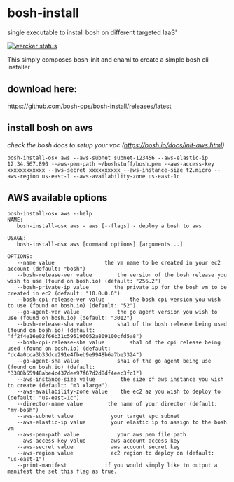 # bosh-install
single executable to install bosh on different targeted IaaS'

[![wercker status](https://app.wercker.com/status/bb8144ce747caf96c0563e9a9e421bc3/s/master "wercker status")](https://app.wercker.com/project/bykey/bb8144ce747caf96c0563e9a9e421bc3)


This simply composes bosh-init and enaml to create a simple bosh cli installer


## download here: 
https://github.com/bosh-ops/bosh-install/releases/latest


## install bosh on aws
*check the bosh docs to setup your vpc (https://bosh.io/docs/init-aws.html)*
```
bosh-install-osx aws --aws-subnet subnet-123456 --aws-elastic-ip 12.34.567.890 --aws-pem-path ~/boshstuff/bosh.pem --aws-access-key  xxxxxxxxxxxx --aws-secret xxxxxxxxxx --aws-instance-size t2.micro --aws-region us-east-1 --aws-availability-zone us-east-1c
```

## AWS available options
```
bosh-install-osx aws --help
NAME:
   bosh-install-osx aws - aws [--flags] - deploy a bosh to aws

USAGE:
   bosh-install-osx aws [command options] [arguments...]

OPTIONS:
   --name value                the vm name to be created in your ec2 account (default: "bosh")
   --bosh-release-ver value        the version of the bosh release you wish to use (found on bosh.io) (default: "256.2")
   --bosh-private-ip value        the private ip for the bosh vm to be created in ec2 (default: "10.0.0.6")
   --bosh-cpi-release-ver value        the bosh cpi version you wish to use (found on bosh.io) (default: "52")
   --go-agent-ver value            the go agent version you wish to use (found on bosh.io) (default: "3012")
   --bosh-release-sha value        sha1 of the bosh release being used (found on bosh.io) (default: "ff2f4e16e02f66b31c595196052a809100cfd5a8")
   --bosh-cpi-release-sha value        sha1 of the cpi release being used (found on bosh.io) (default: "dc4a0cca3b33dce291e4fbeb9e9948b6a7be3324")
   --go-agent-sha value            sha1 of the go agent being use (found on bosh.io) (default: "3380b55948abe4c437dee97f67d2d8df4eec3fc1")
   --aws-instance-size value        the size of aws instance you wish to create (default: "m3.xlarge")
   --aws-availability-zone value    the ec2 az you wish to deploy to (default: "us-east-1c")
   --director-name value        the name of your director (default: "my-bosh")
   --aws-subnet value            your target vpc subnet
   --aws-elastic-ip value        your elastic ip to assign to the bosh vm
   --aws-pem-path value            your aws pem file path
   --aws-access-key value        aws account access key
   --aws-secret value            aws account secret key
   --aws-region value            ec2 region to deploy on (default: "us-east-1")
   --print-manifest            if you would simply like to output a manifest the set this flag as true.
   ```
